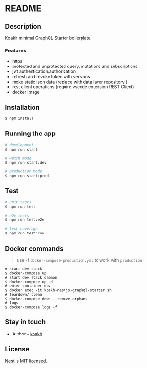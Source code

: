 # README

## Description

Koakh minimal GraphQL Starter boilerplate

### Features

- https
- protected and unprotected query, mutations and subscriptions
- jwt authentication/authorization
- refresh and revoke token with versions
- moke static json data (replace with data layer repository )
- rest client operations (require vscode extension REST Client)
- docker image

## Installation

```bash
$ npm install
```

## Running the app

```bash
# development
$ npm run start

# watch mode
$ npm run start:dev

# production mode
$ npm run start:prod
```

## Test

```bash
# unit tests
$ npm run test

# e2e tests
$ npm run test:e2e

# test coverage
$ npm run test:cov
```

## Docker commands

> use -f `docker-compose-production.yml` to work with `production`

```shell
# start dev stack
$ docker-compose up
# start dev stack daemon
$ docker-compose up -d
# enter container dev
$ docker exec -it koakh-nestjs-graphql-starter sh
# teardown/ clean
$ docker-compose down --remove-orphans
# logs
$ docker-compose logs -f
```

## Stay in touch

- Author - [koakh](https://koakh.com)

## License

  Nest is [MIT licensed](LICENSE).
